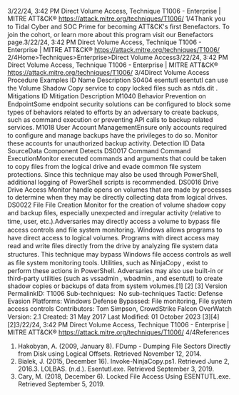 3/22/24, 3:42 PM Direct Volume Access, Technique T1006 - Enterprise | MITRE ATT&CK®
https://attack.mitre.org/techniques/T1006/ 1/4Thank you to Tidal Cyber and SOC Prime for becoming ATT&CK's ﬁrst Benefactors. To join the cohort, or learn more about this program visit our
Benefactors page.3/22/24, 3:42 PM Direct Volume Access, Technique T1006 - Enterprise | MITRE ATT&CK®
https://attack.mitre.org/techniques/T1006/ 2/4Home>Techniques>Enterprise>Direct Volume Access3/22/24, 3:42 PM Direct Volume Access, Technique T1006 - Enterprise | MITRE ATT&CK®
https://attack.mitre.org/techniques/T1006/ 3/4Direct Volume Access
Procedure Examples
ID Name Description
S0404 esentutl esentutl can use the Volume Shadow Copy service to copy locked ﬁles such as ntds.dit .
Mitigations
ID Mitigation Description
M1040 Behavior Prevention
on EndpointSome endpoint security solutions can be conﬁgured to block some types of behaviors related to
efforts by an adversary to create backups, such as command execution or preventing API calls to
backup related services.
M1018 User Account
ManagementEnsure only accounts required to conﬁgure and manage backups have the privileges to do so.
Monitor these accounts for unauthorized backup activity.
Detection
ID Data SourceData Component Detects
DS0017 Command Command
ExecutionMonitor executed commands and arguments that could be taken to copy ﬁles from the
logical drive and evade common ﬁle system protections. Since this technique may also be
used through PowerShell, additional logging of PowerShell scripts is recommended.
DS0016 Drive Drive Access Monitor handle opens on volumes that are made by processes to determine when they may
be directly collecting data from logical drives. 
DS0022 File File Creation Monitor for the creation of volume shadow copy and backup ﬁles, especially unexpected and
irregular activity (relative to time, user, etc.).Adversaries may directly access a volume to bypass ﬁle access controls and ﬁle system monitoring. Windows allows programs to have
direct access to logical volumes. Programs with direct access may read and write ﬁles directly from the drive by analyzing ﬁle system data
structures. This technique may bypass Windows ﬁle access controls as well as ﬁle system monitoring tools. 
Utilities, such as NinjaCopy , exist to perform these actions in PowerShell. Adversaries may also use built-in or third-party utilities (such as
vssadmin , wbadmin , and esentutl) to create shadow copies or backups of data from system volumes.[1]
[2]
[3]
Version PermalinkID: T1006
Sub-techniques:  No sub-techniques
 
Tactic: Defense Evasion
 
Platforms: Windows
 
Defense Bypassed: File monitoring, File system access controls
Contributors: Tom Simpson, CrowdStrike Falcon OverWatch
Version: 2.1
Created: 31 May 2017
Last Modiﬁed: 01 October 2023
[3][4]
[2]3/22/24, 3:42 PM Direct Volume Access, Technique T1006 - Enterprise | MITRE ATT&CK®
https://attack.mitre.org/techniques/T1006/ 4/4References
1. Hakobyan, A. (2009, January 8). FDump - Dumping File
Sectors Directly from Disk using Logical Offsets. Retrieved
November 12, 2014.
2. Bialek, J. (2015, December 16). Invoke-NinjaCopy.ps1.
Retrieved June 2, 2016.3. LOLBAS. (n.d.). Esentutl.exe. Retrieved September 3, 2019.
4. Cary, M. (2018, December 6). Locked File Access Using
ESENTUTL.exe. Retrieved September 5, 2019.
